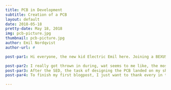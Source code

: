 ```yaml
---
title: PCB in Development
subtitle: Creation of a PCB
layout: default
date: 2018-05-18
pretty-date: May 18, 2018
img: pcb-picture.jpg
thumbnail: pcb-picture.jpg
author: Emil Nordqvist
author-url: #

post-par1: Hi everyone, the new kid Electric Emil here. Joining a BEXUS project proved more challenging than what I thought. Although, this might be due to that the SED 2.0 was due five days from when I joined.

post-par2: I really got thrown in during, wat seems to me like, the most hectic time possible. This forced me to get engaged quickly and start digging which was really helpful since it forced me to learn. As soon as I had a small understanding of what the project was I mediately started on the fun part (designing an electrical control system), together with the rest of the electrical team members. Believe it or not, the most challenging part was figuring out how diodes work at 1AM on a Saturday.
post-par3: After the SED, the task of designing the PCB landed on my shoulders. I’m really excited about this since I never done this before and I wanted to learn about this. For now, the schematics should be redesigned a bit to only contain the components that should be placed on the PCB. We are using Autodesk’s Eagle software to make this process as simple as possible. Once the rearrangements are done designing the PCB SHOULD be easy... Should...
post-par4: To finish my first blogpost, I just want to thank every in the TUBULAR for welcoming me with open arms into this project. I’m looking forward to getting to know you better and to work with you for the coming months. And that’s it for this blog post, as we say in Gothenburg, Ha de gött.

---
```

